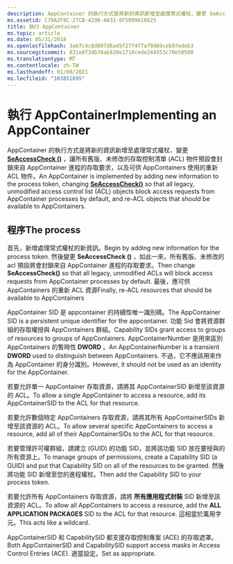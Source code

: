```yaml
---
description: AppContainer 的執行方式是將新的資訊新增至處理常式權杖、變更 SeAccessCheck () ，讓所有舊版、未修改的存取控制清單 (ACL) 物件預設會封鎖來自 AppContainer 進程的存取要求，以及可供 AppContainers 使用的重新 ACL 物件。
ms.assetid: C70A2F8C-27CB-4298-AA31-8F5099616625
title: 執行 AppContainer
ms.topic: article
ms.date: 05/31/2018
ms.openlocfilehash: 3a6fc4c8d807d6a45f27f4f7a79d69ceb97edeb3
ms.sourcegitcommit: 831e8f3db78ab820e1710cede244553c70e50500
ms.translationtype: MT
ms.contentlocale: zh-TW
ms.lasthandoff: 01/08/2021
ms.locfileid: "103851695"
---
```

# <a name="implementing-an-appcontainer"></a><span data-ttu-id="56fd0-103">執行 AppContainer</span><span class="sxs-lookup"><span data-stu-id="56fd0-103">Implementing an AppContainer</span></span>

<span data-ttu-id="56fd0-104">AppContainer 的執行方式是將新的資訊新增至處理常式權杖、變更 [**SeAccessCheck ()**](/windows-hardware/drivers/ddi/content/wdm/nf-wdm-seaccesscheck) ，讓所有舊版、未修改的存取控制清單 (ACL) 物件預設會封鎖來自 AppContainer 進程的存取要求，以及可供 AppContainers 使用的重新 ACL 物件。</span><span class="sxs-lookup"><span data-stu-id="56fd0-104">An AppContainer is implemented by adding new information to the process token, changing [**SeAccessCheck()**](/windows-hardware/drivers/ddi/content/wdm/nf-wdm-seaccesscheck) so that all legacy, unmodified access control list (ACL) objects block access requests from AppContainer processes by default, and re-ACL objects that should be available to AppContainers.</span></span>

## <a name="the-process"></a><span data-ttu-id="56fd0-105">程序</span><span class="sxs-lookup"><span data-stu-id="56fd0-105">The process</span></span>

<span data-ttu-id="56fd0-106">首先，新增處理常式權杖的新資訊。</span><span class="sxs-lookup"><span data-stu-id="56fd0-106">Begin by adding new information for the process token.</span></span> <span data-ttu-id="56fd0-107">然後變更 **SeAccessCheck ()** ，如此一來，所有舊版、未修改的 acl 預設將會封鎖來自 AppContainer 進程的存取要求。</span><span class="sxs-lookup"><span data-stu-id="56fd0-107">Then change **SeAccessCheck()** so that all legacy, unmodified ACLs will block access requests from AppContainer processes by default.</span></span> <span data-ttu-id="56fd0-108">最後，應可供 AppContainers 的重新 ACL 資源</span><span class="sxs-lookup"><span data-stu-id="56fd0-108">Finally, re-ACL resources that should be available to AppContainers</span></span>

<span data-ttu-id="56fd0-109">AppContainer SID 是 appcontainer 的持續性唯一識別碼。</span><span class="sxs-lookup"><span data-stu-id="56fd0-109">The AppContainer SID is a persistent unique identifier for the appcontainer.</span></span> <span data-ttu-id="56fd0-110">功能 Sid 會將資源群組的存取權授與 AppContainers 群組。</span><span class="sxs-lookup"><span data-stu-id="56fd0-110">Capability SIDs grant access to groups of resources to groups of AppContainers.</span></span> <span data-ttu-id="56fd0-111">AppContainerNumber 是用來區別 AppContainers 的暫時性 **DWORD** 。</span><span class="sxs-lookup"><span data-stu-id="56fd0-111">An AppContainerNumber is a transient **DWORD** used to distinguish between AppContainers.</span></span> <span data-ttu-id="56fd0-112">不過，它不應該用來作為 AppContainer 的身分識別。</span><span class="sxs-lookup"><span data-stu-id="56fd0-112">However, it should not be used as an identity for the AppContainer.</span></span>

<span data-ttu-id="56fd0-113">若要允許單一 AppContainer 存取資源，請將其 AppContainerSID 新增至該資源的 ACL。</span><span class="sxs-lookup"><span data-stu-id="56fd0-113">To allow a single AppContainer to access a resource, add its AppContainerSID to the ACL for that resource.</span></span>

<span data-ttu-id="56fd0-114">若要允許數個特定 AppContainers 存取資源，請將其所有 AppContainerSIDs 新增至該資源的 ACL。</span><span class="sxs-lookup"><span data-stu-id="56fd0-114">To allow several specific AppContainers to access a resource, add all of their AppContainerSIDs to the ACL for that resource.</span></span>

<span data-ttu-id="56fd0-115">若要管理許可權群組，請建立 (GUID) 的功能 SID，並將該功能 SID 放在要授與的所有資源上。</span><span class="sxs-lookup"><span data-stu-id="56fd0-115">To manage groups of permissions, create a Capability SID (a GUID) and put that Capability SID on all of the resources to be granted.</span></span> <span data-ttu-id="56fd0-116">然後將功能 SID 新增至您的進程權杖。</span><span class="sxs-lookup"><span data-stu-id="56fd0-116">Then add the Capability SID to your process token.</span></span>

<span data-ttu-id="56fd0-117">若要允許所有 AppContainers 存取資源，請將 **所有應用程式封裝** SID 新增至該資源的 ACL。</span><span class="sxs-lookup"><span data-stu-id="56fd0-117">To allow all AppContainers to access a resource, add the **ALL APPLICATION PACKAGES** SID to the ACL for that resource.</span></span> <span data-ttu-id="56fd0-118">這相當於萬用字元。</span><span class="sxs-lookup"><span data-stu-id="56fd0-118">This acts like a wildcard.</span></span>

<span data-ttu-id="56fd0-119">AppContainerSID 和 CapabilitySID 都支援存取控制專案 (ACE) 的存取遮罩。</span><span class="sxs-lookup"><span data-stu-id="56fd0-119">Both AppContainerSID and CapabilitySID support access masks in Access Control Entries (ACE).</span></span> <span data-ttu-id="56fd0-120">適當設定。</span><span class="sxs-lookup"><span data-stu-id="56fd0-120">Set as appropriate.</span></span>

 

 
